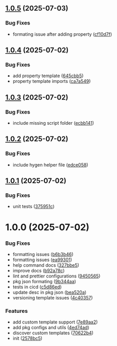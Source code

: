 ## [1.0.5](https://github.com/dev-ahmadbilal/hexogen/compare/v1.0.4...v1.0.5) (2025-07-03)


### Bug Fixes

* formating issue after adding property ([cf10d7f](https://github.com/dev-ahmadbilal/hexogen/commit/cf10d7f1c3fa4e4313208efb3a2f2df5f4fa5be6))

## [1.0.4](https://github.com/dev-ahmadbilal/hexogen/compare/v1.0.3...v1.0.4) (2025-07-02)


### Bug Fixes

* add property template ([645cbb5](https://github.com/dev-ahmadbilal/hexogen/commit/645cbb5c454436153d7817f7b1b8cd5198e74508))
* property template imports ([ca7a549](https://github.com/dev-ahmadbilal/hexogen/commit/ca7a549f0ad4a2cb089f9dc306073aa2de463ffb))

## [1.0.3](https://github.com/dev-ahmadbilal/hexogen/compare/v1.0.2...v1.0.3) (2025-07-02)


### Bug Fixes

* include missing script folder ([ecbb141](https://github.com/dev-ahmadbilal/hexogen/commit/ecbb141acf33e540b4792520f269f7aa1ac24906))

## [1.0.2](https://github.com/dev-ahmadbilal/hexogen/compare/v1.0.1...v1.0.2) (2025-07-02)


### Bug Fixes

* include hygen helper file ([edce058](https://github.com/dev-ahmadbilal/hexogen/commit/edce058adcc8aea1fcc9b5b9368c4deb9ad1b291))

## [1.0.1](https://github.com/dev-ahmadbilal/hexogen/compare/v1.0.0...v1.0.1) (2025-07-02)


### Bug Fixes

* unit tests ([375951c](https://github.com/dev-ahmadbilal/hexogen/commit/375951cf7384e71cba2ad12dcae99215885f3348))

# 1.0.0 (2025-07-02)


### Bug Fixes

* formatting issues ([b6b3b46](https://github.com/dev-ahmadbilal/hexogen/commit/b6b3b46ebd4662218dba79713578ac06f5abf2dd))
* formatting issues ([ea99301](https://github.com/dev-ahmadbilal/hexogen/commit/ea99301c7001758d9735bc1dfbc438761ed371fc))
* help command docs ([327bbe5](https://github.com/dev-ahmadbilal/hexogen/commit/327bbe5fd252f4ac36700ff84abc420a3f32977b))
* improve docs ([b92a78c](https://github.com/dev-ahmadbilal/hexogen/commit/b92a78cc19b107ba42bd268a7bdcdb50be113a2d))
* lint and prettier configurations ([9450565](https://github.com/dev-ahmadbilal/hexogen/commit/94505651daa849a3c6236432989588ff6917b9a2))
* pkg json formating ([9b344aa](https://github.com/dev-ahmadbilal/hexogen/commit/9b344aabff5765d60fd41e94c94465be62996a60))
* tests in cicd ([c5d86ed](https://github.com/dev-ahmadbilal/hexogen/commit/c5d86edce2864ad7ce7a45bfb6d2971cdf704a2f))
* update desc in pkg json ([bea520a](https://github.com/dev-ahmadbilal/hexogen/commit/bea520a05d0b91930bb3e4e8a523669aff0e2777))
* versioning template issues ([4c40357](https://github.com/dev-ahmadbilal/hexogen/commit/4c40357263262107698acdb990b48598205ad499))


### Features

* add custom template support ([7e89aa2](https://github.com/dev-ahmadbilal/hexogen/commit/7e89aa285177cb51511fdb1d9a374c5285adf3b6))
* add pkg configs and utils ([4ed74ad](https://github.com/dev-ahmadbilal/hexogen/commit/4ed74adfd028d8df61a1e014a0da6d96515ddd82))
* discover custom templates ([70622b4](https://github.com/dev-ahmadbilal/hexogen/commit/70622b4f23d8c5954743761cd3eb365a520f163d))
* init ([2578bc5](https://github.com/dev-ahmadbilal/hexogen/commit/2578bc5ad80e8cc1c1286ef595822a34c4662dff))
